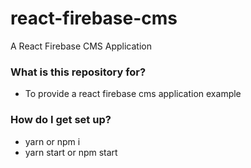 # react-firebase-cms

A React Firebase CMS Application

### What is this repository for? ###

* To provide a react firebase cms application example

### How do I get set up? ###

* yarn or npm i
* yarn start or npm start
